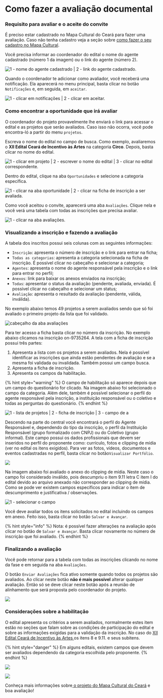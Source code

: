 # Como fazer a avaliação documental

### Requisito para avaliar e o aceite do convite

É preciso estar cadastrado no Mapa Cultural do Ceará para fazer uma avaliação. Caso não tenha cadastro veja a seção sobre [como fazer o seu cadastro no Mapa Cultural](https://mapas.gitbook.io/tutorial-para-o-usuario-do-mapa-cultural/primeiros-passos/como-fazer-o-seu-cadastro-no-mapa-cultural).

Você precisa informar ao coordenador do edital o nome do agente cadastrado \(número 1 da imagem\) ou o link do agente \(número 2\).

![1 - nome do agente cadastrado \| 2 - link do agente cadastrado.](../.gitbook/assets/como-adicionar-a-comissao-de-avaliacao-01.png)

Quando o coordenador te adicionar como avaliador, você receberá uma notificação. Ela aparecerá no menu principal, basta clicar no botão `Notificações` e, em seguida, em `aceitar`.

![1 - clicar em notifica&#xE7;&#xF5;es \| 2 - clicar em aceitar.](../.gitbook/assets/como-fazer-a-avaliacao-documental-01.png)

### Como encontrar a oportunidade que irá avaliar

O coordenador do projeto provavelmente lhe enviará o link para acessar o edital e as projetos que serão avaliados. Caso isso não ocorra, você pode encontra-ló a partir do menu `projetos`. 

Escreva o nome do edital no campo de busca. Como exemplo, avaliaremos o **XII Edital Ceará de Incentivo às Artes** na categoria **Circo**. Depois, basta clicar no nome do edital.

![1 - clicar em projeto \| 2 - escrever o nome do edital \| 3 - clicar no edital correspondente.](../.gitbook/assets/como-fazer-a-avaliacao-documental-02.png)

Dentro do edital, clique na aba `Oportunidades` e selecione a categoria específica. 

![1 - clicar na aba oportunidade \| 2 - clicar na ficha de inscri&#xE7;&#xE3;o a ser avaliada.](../.gitbook/assets/como-fazer-a-avaliacao-documental-03.png)

Como você aceitou o convite, aparecerá uma aba `Avaliações`. Clique nela e você verá uma tabela com todas as inscrições que precisa avaliar.

![1 - clicar na aba avalia&#xE7;&#xF5;es.](../.gitbook/assets/como-fazer-a-avaliacao-documental-04.png)

### Visualizando a inscrição e fazendo a avaliação

A tabela dos inscritos possui seis colunas com as seguintes informações:

* `Inscrição`:  apresenta o número de inscrição e o link para entrar na ficha; 
* `Todas as categorias`: apresenta a categoria selecionada na ficha de inscrição. É possível clicar no cabeçalho e selecionar a categoria;
* `Agentes`: apresenta o nome do agente responsável pela inscrição e o link para entrar no perfil;
* `Anexos`: link para baixar os anexos enviados na inscrição;
* `Todas`: apresentar o status da avaliação \(pendente, avaliada, enviada\). É possível clicar no cabeçalho e selecionar um status;
* `Avaliação`: apresenta o resultado da avaliação \(pendente, válida, inválida\).

No exemplo abaixo temos 49 projetos a serem avaliados sendo que só foi avaliado o primeiro projeto da lista que foi validado. 

![cabe&#xE7;alho da aba avalia&#xE7;&#xF5;es](../.gitbook/assets/como-fazer-a-avaliacao-documental-05.png)

Para ter acesso a ficha basta clicar no número da inscrição. No exemplo abaixo clicamos na inscrição on-9735264. A tela com a ficha de inscrição possui três partes:

1. Apresenta a lista com os projetos a serem avaliados. Nela é possível identificar as inscrições que ainda estão pendentes de avaliação e se a mesma foi validada ou invalidada. Também possui um campo busca.
2. Apresenta a ficha de inscrição.
3. Apresenta os campos da habilitação.

{% hint style="warning" %}
O campo de habilitação só aparece depois que um campo do questionário for clicado. Na imagem abaixo foi selecionado o campo da categoria. Além dele, também é possível selecionar o perfil do agente responsável pela inscrição, a instituição responsável ou o coletivo e todas as perguntas do questionário.
{% endhint %}

![1 - lista de projetos \| 2 - ficha de inscri&#xE7;&#xE3;o \| 3 - campo de a ](../.gitbook/assets/como-fazer-a-avaliacao-documental-06.png)

Descendo na parte do central você encontrará o perfil do Agente Responsável e, dependendo do tipo da inscrição, o perfil da Instituição Responsável \(grupo formalizado com CNPJ\) ou do Coletivo \(grupo informal\). Este campo possui os dados profissionais que devem ser inseridos no perfil do proponente como: currículo, fotos e clipping de mídia \(ver no edital os itens exigidos\). Para ver as fotos, vídeos, documentos e eventos cadastradas no perfil, basta clicar no botão`Visualizar Portfólio`.

![](../.gitbook/assets/como-fazer-a-avaliacao-documental-07.png)

Na imagem abaixo foi avaliado o anexo do clipping de mídia. Neste caso o campo foi considerado inválido, pois descumpriu o item 9.11 letra C item I do edital devido ao arquivo anexado não corresponder ao clipping de mídia.  Como se pode ver existem campos específicos para indicar o item de descumprimento e justificativa / observações.

![1 - selecionar o campo](../.gitbook/assets/como-fazer-a-avaliacao-documental-08.png)

Você deve avaliar todos os itens solicitados no edital incluindo os campos em anexo. Feito isso, basta clicar no botão `Salvar e Avançar`.

{% hint style="info" %}
Nota: é possível fazer alterações na avaliação após clicar no botão de `Salvar e Avançar`. Basta clicar novamente no número de inscrição que foi avaliado.
{% endhint %}

### Finalizando a avaliação

Você pode retornar para a tabela com todas as inscrições clicando no nome da fase e em seguida na aba `Avaliações`.

O botão `Enviar Avaliações` fica ativo somente quando todos os projetos são avaliados. Ao clicar neste botão **não é mais possível** alterar qualquer avaliação. Então só se deve clicar neste botão após a reunião de alinhamento que será proposta pelo coordenador do projeto. 

![](../.gitbook/assets/como-fazer-a-avaliacao-documental-09.png)

### Considerações sobre a habilitação

O edital apresenta os critérios a serem avaliados, normalmente estes item estão no seções que falam sobre as condições de participação do edital e sobre as informações exigidas para a validação da inscrição. No caso do [XII Edital Ceará de Incentivo às Artes ](https://mapacultural.secult.ce.gov.br/files/opportunity/1563/xii_edital_ceara_de_incentivo_as_artes.pdf)os itens 8 e 9.11. e seus subitens.

{% hint style="danger" %}
Em alguns editais, existem campos que devem ser avaliados dependendo da categoria escolhida pelo proponente. 
{% endhint %}

![](../.gitbook/assets/como-fazer-a-avaliacao-documental-10.png)

![](../.gitbook/assets/como-fazer-a-avaliacao-documental-11.png)

Conheça mais informações sobre[ o projeto do Mapa Cultural do Ceará](https://cultura-ceara.gitbook.io/tutorial-para-o-usuario-do-mapa-cultural/primeiros-passos/sobre-o-mapa-cultural-do-ceara) e boa avaliação!



